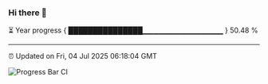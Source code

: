 ### Hi there 👋

⏳ Year progress { ███████████████▁▁▁▁▁▁▁▁▁▁▁▁▁▁▁ } 50.48 %

---

⏰ Updated on Fri, 04 Jul 2025 06:18:04 GMT

![Progress Bar CI](https://github.com/Shyam-Makwana/GitHub-Actions-Demo/workflows/Progress%20Bar%20CI/badge.svg)
